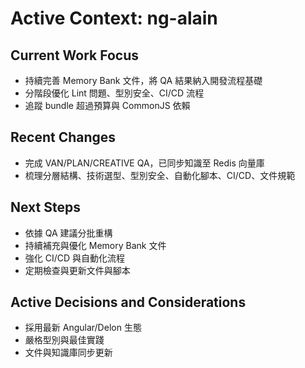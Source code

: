 # Active Context: ng-alain

## Current Work Focus
- 持續完善 Memory Bank 文件，將 QA 結果納入開發流程基礎
- 分階段優化 Lint 問題、型別安全、CI/CD 流程
- 追蹤 bundle 超過預算與 CommonJS 依賴

## Recent Changes
- 完成 VAN/PLAN/CREATIVE QA，已同步知識至 Redis 向量庫
- 梳理分層結構、技術選型、型別安全、自動化腳本、CI/CD、文件規範

## Next Steps
- 依據 QA 建議分批重構
- 持續補充與優化 Memory Bank 文件
- 強化 CI/CD 與自動化流程
- 定期檢查與更新文件與腳本

## Active Decisions and Considerations
- 採用最新 Angular/Delon 生態
- 嚴格型別與最佳實踐
- 文件與知識庫同步更新 
